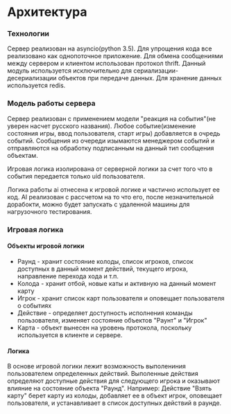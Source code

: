Архитектура
===============

### Технологии

Сервер реализован на asyncio(python 3.5).
Для упрощения кода все реализовано как однопоточное приложение.
Для обмена сообщениями между сервером и клиентом использован протокол thrift.
Данный модуль используется исключительно для сериализации-десериализации
объектов при передаче данных.
Для хранение данных используется redis.


### Модель работы сервера

Сервер реализован с применением модели "реакция на события"(не уверен насчет русского названия).
Любое событие(изменение состояния игры, ввод пользователя, старт игры)
добавляется в очредь событий.
Сообщения из очереди изымаются менеджером событий и отправляются
на обработку подписанным на данный тип сообщения объектам.

Игровая логика изолирована от серверной логики за счет того что в события
передается только uid пользователя.

Логика работы ai отнесена к игровой логике и частично использует ее код.
AI реализован с рассчетом на то что его, после незначительной дорабокти,
можно будет запускать с удаленной машины для нагрузочного тестирования.


### Игровая логика
#### Объекты игровой логики
- Раунд - хранит состояние колоды, список игроков, список доступных в данный момент действий, текущего игрока, направление
перехода хода и т.п.
- Колода - хранит отбой, новые каты и активную на данный момент карту
- Игрок - хранит список карт пользователя и оповещает пользователя о событиях
- Действие - определяет доступность исполнения команды пользователя, изменяет состояние объектов "Раунт" и "Игрок"
- Карта - объект вынесен на уровень протокола, поскольку используется в клиенте и сервере.

#### Логика
В основе игровой логики лежит возможность выполениния пользователем определенных действий.
Выполенные действия определяют доступные действия для следующего игрока и оказывают влияние
на состояние объекта "Раунд".
Например: Действие "Взять карту" берет карту из колоды, добавляет ее в объект игрок, оповещает пользователя, и устанавливает в список доступных действий в раунде.
